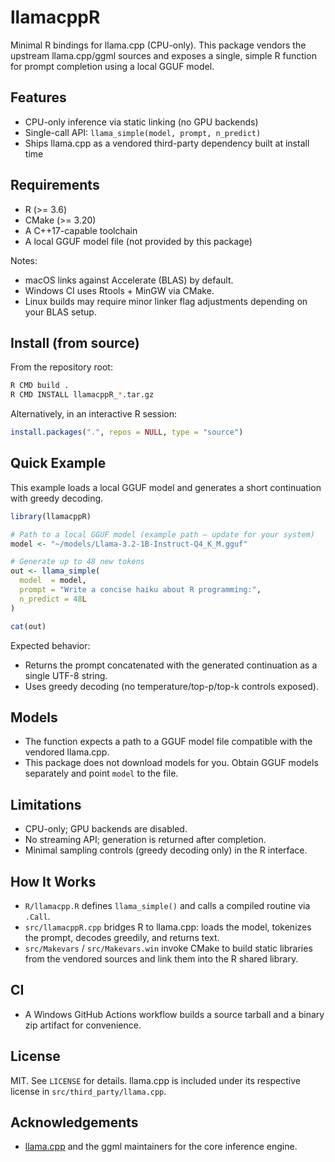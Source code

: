 # llamacppR

Minimal R bindings for llama.cpp (CPU-only). This package vendors the upstream llama.cpp/ggml sources and exposes a single, simple R function for prompt completion using a local GGUF model.

## Features

- CPU-only inference via static linking (no GPU backends)
- Single-call API: `llama_simple(model, prompt, n_predict)`
- Ships llama.cpp as a vendored third-party dependency built at install time

## Requirements

- R (>= 3.6)
- CMake (>= 3.20)
- A C++17-capable toolchain
- A local GGUF model file (not provided by this package)

Notes:
- macOS links against Accelerate (BLAS) by default.
- Windows CI uses Rtools + MinGW via CMake.
- Linux builds may require minor linker flag adjustments depending on your BLAS setup.

## Install (from source)

From the repository root:

```sh
R CMD build .
R CMD INSTALL llamacppR_*.tar.gz
```

Alternatively, in an interactive R session:

```r
install.packages(".", repos = NULL, type = "source")
```

## Quick Example

This example loads a local GGUF model and generates a short continuation with greedy decoding.

```r
library(llamacppR)

# Path to a local GGUF model (example path — update for your system)
model <- "~/models/Llama-3.2-1B-Instruct-Q4_K_M.gguf"

# Generate up to 48 new tokens
out <- llama_simple(
  model  = model,
  prompt = "Write a concise haiku about R programming:",
  n_predict = 48L
)

cat(out)
```

Expected behavior:
- Returns the prompt concatenated with the generated continuation as a single UTF-8 string.
- Uses greedy decoding (no temperature/top-p/top-k controls exposed).

## Models

- The function expects a path to a GGUF model file compatible with the vendored llama.cpp.
- This package does not download models for you. Obtain GGUF models separately and point `model` to the file.

## Limitations

- CPU-only; GPU backends are disabled.
- No streaming API; generation is returned after completion.
- Minimal sampling controls (greedy decoding only) in the R interface.

## How It Works

- `R/llamacpp.R` defines `llama_simple()` and calls a compiled routine via `.Call`.
- `src/llamacppR.cpp` bridges R to llama.cpp: loads the model, tokenizes the prompt, decodes greedily, and returns text.
- `src/Makevars` / `src/Makevars.win` invoke CMake to build static libraries from the vendored sources and link them into the R shared library.

## CI

- A Windows GitHub Actions workflow builds a source tarball and a binary zip artifact for convenience.

## License

MIT. See `LICENSE` for details. llama.cpp is included under its respective license in `src/third_party/llama.cpp`.

## Acknowledgements

- [llama.cpp](https://github.com/ggerganov/llama.cpp) and the ggml maintainers for the core inference engine.
